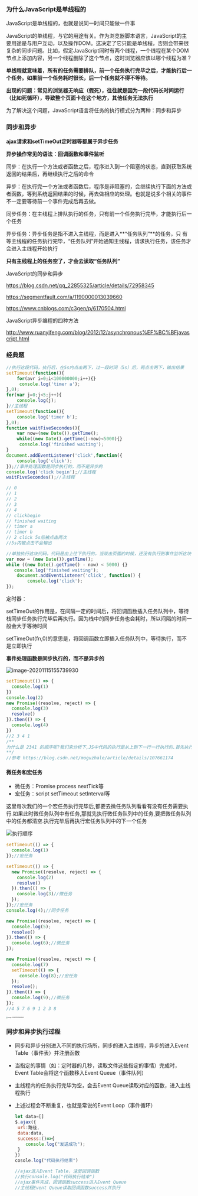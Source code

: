 ### 为什么JavaScript是单线程的

JavaScript是单线程的，也就是说同一时间只能做一件事

JavaScript的单线程，与它的用途有关。作为浏览器脚本语言，JavaScript的主要用途是与用户互动，以及操作DOM。这决定了它只能是单线程，否则会带来很复杂的同步问题。比如，假定JavaScript同时有两个线程，一个线程在某个DOM节点上添加内容，另一个线程删除了这个节点，这时浏览器应该以哪个线程为准？

**单线程就意味着，所有的任务需要排队，前一个任务执行完毕之后，才能执行后一个任务。如果前一个任务耗时很长，后一个任务就不得不等待。**

**出现的问题：常见的浏览器无响应（假死），往往就是因为一段代码长时间运行（比如死循环），导致整个页面卡在这个地方，其他任务无法执行**

为了解决这个问题，JavaScript语言将任务的执行模式分为两种：同步和异步

### 同步和异步

**ajax请求和setTimeOut定时器等都属于异步任务**

**异步操作常见的语法：回调函数和事件监听**

同步：在执行一个方法或者函数之后，程序进入到一个阻塞的状态，直到获取系统返回的结果后，再继续执行之后的命令

异步：在执行完一个方法或者函数后，程序是非阻塞的，会继续执行下面的方法或者函数，等到系统返回结果的时候，再去做相应的处理。也就是说多个相关的事件不一定要等待前一个事件完成后再去做。

同步任务：在主线程上排队执行的任务，只有前一个任务执行完毕，才能执行后一个任务

异步任务：异步任务是指不进入主线程，而是进入**“任务队列”**的任务，只	有等主线程的任务执行完毕，“任务队列”开始通知主线程，请求执行任务，该任务才会进入主线程开始执行

**只有主线程上的任务空了，才会去读取“任务队列”**

JavaScript的同步和异步

https://blog.csdn.net/qq_22855325/article/details/72958345

https://segmentfault.com/a/1190000013039660

https://www.cnblogs.com/c3gen/p/6170504.html

JavaScript异步编程的四种方法

http://www.ruanyifeng.com/blog/2012/12/asynchronous%EF%BC%BFjavascript.html

### 经典题

```js
//执行这段代码，执行后，在5s内点击两下，过一段时间（5s）后，再点击两下，输出结果
setTimeout(function(){
    for(avr i=0;i<100000000;i++){}
     console.log('timer a');
},0);
for(var j=0;j<5;j++){
    console.log(j);
}//主线程
setTimeout(function(){
    console.log('timer b');
},0);
function waitFiveSecondes(){
    var now=(new Date()).getTime();
    while((new Date().getTime()-now)<5000){}
     console.log('finished waiting');
}
document.addEventListener('click',function({
    console.log('click');
});//事件处理函数是同步执行的，而不是异步的
console.log('click begin');//主线程
waitFiveSecondes();//主线程

// 0
// 1
// 2
// 3
// 4
// clickbegin 
// finished waiting 
// timer a
// timer b
// 2 click 5s后被点击两次
//5s内被点击不会输出

//单独执行这块代码，代码是由上往下执行的，当双击页面的时候，还没有执行到事件监听这块代码上，5s以后执行到事件监听上，双击页面会输出click
var now = (new Date()).getTime();
while ((new Date().getTime() - now) < 5000) {}
   console.log('finished waiting');
	document.addEventListener('click', function() {
		console.log('click');
});
```

定时器：

setTimeOut的作用是，在间隔一定的时间后，将回调函数插入任务队列中，等待栈同步任务执行完毕后再执行。因为栈中的同步任务也会耗时，所以间隔的时间一般会大于等待时间

setTimeOut(fn,0)的意思是，将回调函数立即插入任务队列中，等待执行，而不是立即执行

**事件处理函数是同步执行的，而不是异步的**

![image-20201115155739930](C:\Users\zhuwanning\AppData\Roaming\Typora\typora-user-images\image-20201115155739930.png)

```js
setTimeout(() => {
  console.log(1)
})
console.log(2)
new Promise((resolve, reject) => {
  console.log(3)
  resolve()
}).then(() => {
  console.log(4)
})
//2 3 4 1
/**
为什么是 2341 的顺序呢?我们来分析下,JS中代码的执行是从上到下一行一行执行的.首先执行的是 setTimeout 这段代码,发现这是定时器任务,于是便把内部的具体执行内容 console.log(1) 先拿出来放到其他地方,准备待会儿再执行.继续执行到 console.log(2) 这句,于是先输出一个2.继续执行,遇到了一个 Promise .注意在这个 Promise中 , console.log(3) 以及之后的 resolve() 这两句都是同步执行的,但是 then 里面的代码却是异步执行的.于是在输出了一个3之后,又把 console.log(4) 拿出来放到其他地方,准备晚点再去执行它.好了,现在我们已经把 console.log(1) 和 console.log(4) 扔进了一个地方,那么为什么是先输出4然后再是1呢?这是因为虽然1和4都被我们扔进了一个地方,我们可以把这个地方理解为一个大房子.1和4被扔进了不同的房间.其中1被扔进了一个叫做 宏任务队列 的房间.4被扔进了另一个叫做 微任务队列 的房间.这俩房间都住着好些人,我们来简单看下都有哪些朋友.
**/
//参考 https://blog.csdn.net/moguzhale/article/details/107661174
```

#### 微任务和宏任务

* 微任务：Promise process nextTick等
* 宏任务：script setTimeout setInterval等

这里每次我们的一个宏任务执行完毕后,都要去微任务队列看看有没有任务需要执行.如果此时微任务队列中有任务,那就先执行微任务队列中的任务,要把微任务队列中的任务都清空.执行完毕后再执行宏任务队列中的下一个任务

![执行顺序](https://imgconvert.csdnimg.cn/aHR0cHM6Ly9ibG9nLTEyNTcyMzM0MTcuY29zLmFwLW5hbmppbmcubXlxY2xvdWQuY29tL0pTX29yZGVyLnBuZw?x-oss-process=image/format,png)

```js
setTimeout(() => {
  console.log(1)
});//宏任务

setTimeout(() => {
  new Promise((resolve, reject) => {
    console.log(2)
    resolve()
  }).then(() => {
    console.log(3)//微任务
  });
});//宏任务
console.log(4);//同步任务

new Promise((resolve, reject) => {
  console.log(5);
  resolve()
}).then(() => {
  console.log(6);//微任务
});

new Promise((resolve, reject) => {
  console.log(7)
  setTimeout(() => {
     console.log(8);//宏任务
  });
  resolve();
}).then(() => {
  console.log(9);//微任务
});
//4 5 7 6 9 1 2 3 8
```

<img src="C:\Users\zhuwanning\AppData\Roaming\Typora\typora-user-images\image-20201115181659162.png" alt="image-20201115181659162" style="zoom:25%;" />

### 同步和异步执行过程

* 同步和异步分别进入不同的执行场所，同步的进入主线程，异步的进入Event Table（事件表）并注册函数

* 当指定的事情（如：定时器的几秒，读取文件这些指定的事情）完成时，Event Table会将这个函数移入Event Queue（事件队列）

* 主线程内的任务执行完毕为空，会去Event Queue读取对应的函数，进入主线程执行

* 上述过程会不断重复，也就是常说的Event Loop（事件循环）

  ```js
  let data=[]
  $.ajax({
   url:路径,
   data:data,
   successs:()=>{
      console.log("发送成功");
   }
  })
  cosole.log("代码执行结束")
  
  //ajax进入Event Table，注册回调函数
  //执行console.log("代码执行结束")
  //ajax事件完成，回调函数success进入Event Queue
  //主线程Event Queue读取回调函数success并执行
  ```

  